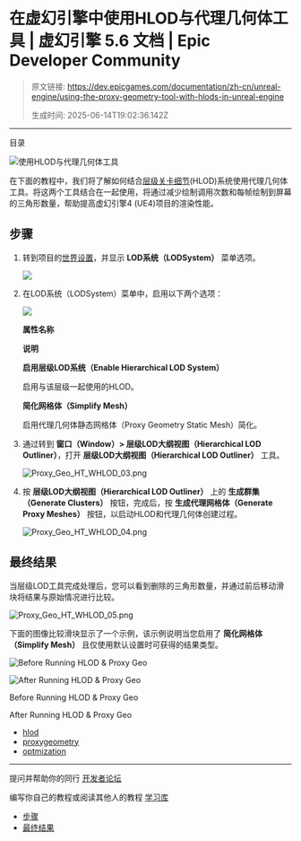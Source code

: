 # 在虚幻引擎中使用HLOD与代理几何体工具 | 虚幻引擎 5.6 文档 | Epic Developer Community

> 原文链接: https://dev.epicgames.com/documentation/zh-cn/unreal-engine/using-the-proxy-geometry-tool-with-hlods-in-unreal-engine
> 
> 生成时间: 2025-06-14T19:02:36.142Z

---

目录

![使用HLOD与代理几何体工具](https://dev.epicgames.com/community/api/documentation/image/2557e9be-8275-433b-a560-8fc15950d54d?resizing_type=fill&width=1920&height=335)

在下面的教程中，我们将了解如何结合[层级关卡细节](/documentation/zh-cn/unreal-engine/hierarchical-level-of-detail-in-unreal-engine)(HLOD)系统使用代理几何体工具。将这两个工具结合在一起使用，将通过减少绘制调用次数和每帧绘制到屏幕的三角形数量，帮助提高虚幻引擎4 (UE4)项目的渲染性能。

## 步骤

1.  转到项目的[世界设置](/documentation/en-us/unreal-engine/world-settings-in-unreal-engine)，并显示 **LOD系统（LODSystem）** 菜单选项。
    
    ![](https://d1iv7db44yhgxn.cloudfront.net/documentation/images/039fc04a-1037-4f53-958b-0013fd12f3ee/proxy_geo_ht_whlod_01.png)
2.  在LOD系统（LODSystem）菜单中，启用以下两个选项： 
    
    ![](https://d1iv7db44yhgxn.cloudfront.net/documentation/images/d26fedde-6233-44a5-879d-64f193a87761/proxy_geo_ht_whlod_02.png)
    
    **属性名称**
    
    **说明**
    
    **启用层级LOD系统（Enable Hierarchical LOD System）**
    
    启用与该层级一起使用的HLOD。
    
    **简化网格体（Simplify Mesh）**
    
    启用代理几何体静态网格体（Proxy Geometry Static Mesh）简化。
    
3.  通过转到 **窗口（Window）> 层级LOD大纲视图（Hierarchical LOD Outliner）**，打开 **层级LOD大纲视图（Hierarchical LOD Outliner）** 工具。
    
    ![](https://d1iv7db44yhgxn.cloudfront.net/documentation/images/9fb927a6-77b0-4b72-9c27-313bdd143db3/proxy_geo_ht_whlod_03.png "Proxy_Geo_HT_WHLOD_03.png")
4.  按 **层级LOD大纲视图（Hierarchical LOD Outliner）** 上的 **生成群集（Generate Clusters）** 按钮，完成后，按 **生成代理网格体（Generate Proxy Meshes）** 按钮，以启动HLOD和代理几何体创建过程。
    
    ![](https://d1iv7db44yhgxn.cloudfront.net/documentation/images/fa949cf1-8639-42cb-9534-e559ee62b947/proxy_geo_ht_whlod_04.png "Proxy_Geo_HT_WHLOD_04.png")

## 最终结果

当层级LOD工具完成处理后，您可以看到删除的三角形数量，并通过前后移动滑块将结果与原始情况进行比较。

![](https://d1iv7db44yhgxn.cloudfront.net/documentation/images/763e5a80-62e1-4e38-b77f-7495465835d3/proxy_geo_ht_whlod_05.png "Proxy_Geo_HT_WHLOD_05.png")

下面的图像比较滑块显示了一个示例，该示例说明当您启用了 **简化网格体（Simplify Mesh）** 且仅使用默认设置时可获得的结果类型。

![Before Running HLOD & Proxy Geo](https://d1iv7db44yhgxn.cloudfront.net/documentation/images/0db32c6b-9585-4a03-84aa-99eb6e5c3d58/proxy_geo_ht_whlod_before.png)

![After Running HLOD & Proxy Geo](https://d1iv7db44yhgxn.cloudfront.net/documentation/images/a316f0d4-0a30-464e-817f-33f43b8ce665/proxy_geo_ht_whlod_after.png)

Before Running HLOD & Proxy Geo

After Running HLOD & Proxy Geo

-   [hlod](https://dev.epicgames.com/community/search?query=hlod)
-   [proxygeometry](https://dev.epicgames.com/community/search?query=proxygeometry)
-   [optmization](https://dev.epicgames.com/community/search?query=optmization)

* * *

提问并帮助你的同行 [开发者论坛](https://forums.unrealengine.com/categories?tag=unreal-engine)

编写你自己的教程或阅读其他人的教程 [学习库](https://dev.epicgames.com/community/unreal-engine/learning)

-   [步骤](/documentation/zh-cn/unreal-engine/using-the-proxy-geometry-tool-with-hlods-in-unreal-engine#%E6%AD%A5%E9%AA%A4)
-   [最终结果](/documentation/zh-cn/unreal-engine/using-the-proxy-geometry-tool-with-hlods-in-unreal-engine#%E6%9C%80%E7%BB%88%E7%BB%93%E6%9E%9C)